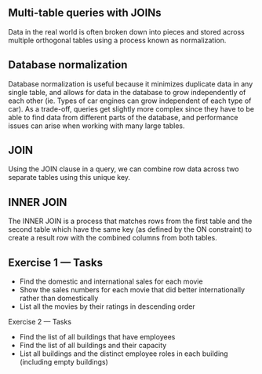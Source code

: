 ## Multi-table queries with JOINs

Data in the real world is often broken down into pieces and stored across multiple orthogonal tables using a process known as normalization.

## Database normalization
Database normalization is useful because it minimizes duplicate data in any single table, and allows for data in the database to grow independently of each other (ie. Types of car engines can grow independent of each type of car). As a trade-off, queries get slightly more complex since they have to be able to find data from different parts of the database, and performance issues can arise when working with many large tables.


## JOIN
Using the JOIN clause in a query, we can combine row data across two separate tables using this unique key. 


## INNER JOIN
The INNER JOIN is a process that matches rows from the first table and the second table which have the same key (as defined by the ON constraint) to create a result row with the combined columns from both tables.


## Exercise 1 — Tasks
* Find the domestic and international sales for each movie
* Show the sales numbers for each movie that did better internationally rather than domestically
* List all the movies by their ratings in descending order


Exercise 2 — Tasks
* Find the list of all buildings that have employees
* Find the list of all buildings and their capacity
* List all buildings and the distinct employee roles in each building (including empty buildings)
